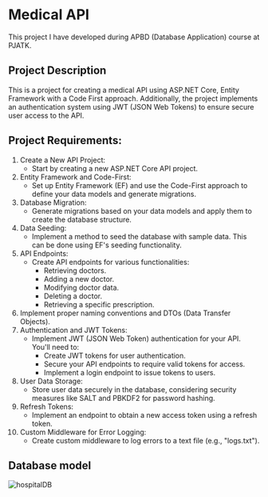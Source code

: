# Medical API
This project I have developed during APBD (Database Application) course at PJATK.

## Project Description
This is a project for creating a medical API using ASP.NET Core, Entity Framework with a Code First approach. Additionally, the project implements an authentication system using JWT (JSON Web Tokens) to ensure secure user access to the API.

## Project Requirements: 
1. Create a New API Project:
    * Start by creating a new ASP.NET Core API project.
2. Entity Framework and Code-First:
    * Set up Entity Framework (EF) and use the Code-First approach to define your data models and generate migrations.
3. Database Migration:
    * Generate migrations based on your data models and apply them to create the database structure.
4. Data Seeding:
    * Implement a method to seed the database with sample data. This can be done using EF's seeding functionality.
5. API Endpoints:
    * Create API endpoints for various functionalities:
      * Retrieving doctors.
      * Adding a new doctor.
      * Modifying doctor data.
      * Deleting a doctor.
      * Retrieving a specific prescription.
6. Implement proper naming conventions and DTOs (Data Transfer Objects).
7. Authentication and JWT Tokens:
    * Implement JWT (JSON Web Token) authentication for your API. You'll need to:
      * Create JWT tokens for user authentication.
      * Secure your API endpoints to require valid tokens for access.
      * Implement a login endpoint to issue tokens to users.
8. User Data Storage:
    * Store user data securely in the database, considering security measures like SALT and PBKDF2 for password hashing.
9. Refresh Tokens:
    * Implement an endpoint to obtain a new access token using a refresh token.
10. Custom Middleware for Error Logging:
    * Create custom middleware to log errors to a text file (e.g., "logs.txt").
## Database model
![hospitalDB](https://github.com/kvlneii/HospitalApp/assets/95699279/98beb0d9-03fc-40d6-8973-32c41d12c8fc)
